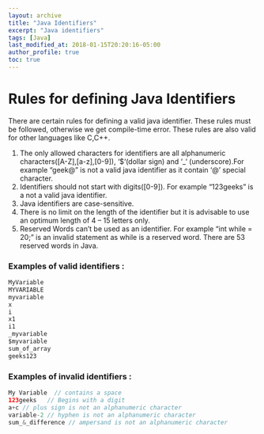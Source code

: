 ```yaml
---
layout: archive
title: "Java Identifiers"
excerpt: "Java identifiers"
tags: [Java]
last_modified_at: 2018-01-15T20:20:16-05:00
author_profile: true
toc: true
---
```


# Rules for defining Java Identifiers

There are certain rules for defining a valid java identifier. These rules must be followed, otherwise we get compile-time error. These rules are also valid for other languages like C,C++.

1. The only allowed characters for identifiers are all alphanumeric characters([A-Z],[a-z],[0-9]), ‘$‘(dollar sign) and ‘_‘ (underscore).For example “geek@” is not a valid java identifier as it contain ‘@’ special character.
2. Identifiers should not start with digits([0-9]). For example “123geeks” is a not a valid java identifier.
3. Java identifiers are case-sensitive.
4. There is no limit on the length of the identifier but it is advisable to use an optimum length of 4 – 15 letters only.
5. Reserved Words can’t be used as an identifier. For example “int while = 20;” is an invalid statement as while is a reserved word. There are 53 reserved words in Java.

### Examples of valid identifiers :

```java
MyVariable
MYVARIABLE
myvariable
x
i
x1
i1
_myvariable
$myvariable
sum_of_array
geeks123
```
### Examples of invalid identifiers :

```java
My Variable  // contains a space
123geeks   // Begins with a digit
a+c // plus sign is not an alphanumeric character
variable-2 // hyphen is not an alphanumeric character
sum_&_difference // ampersand is not an alphanumeric character
```